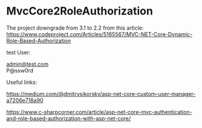 # MvcCore2RoleAuthorization

The project downgrade from 3.1 to 2.2 from this article:
https://www.codeproject.com/Articles/5165567/MVC-NET-Core-Dynamic-Role-Based-Authorization


test User:

admin@test.com   
P@ssw0rd

Useful links:

https://medium.com/@dmitrysikorsky/asp-net-core-custom-user-manager-a7206e718a90

https://www.c-sharpcorner.com/article/asp-net-core-mvc-authentication-and-role-based-authorization-with-asp-net-core/
